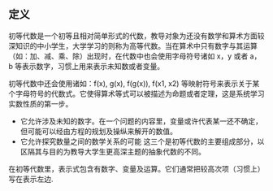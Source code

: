 ## 定义
初等代数是一个初等且相对简单形式的代数，教导对象为还没有数学和算术方面较深知识的中小学生，大学学习的则称为高等代数。当在算术中只有数字与其运算（如：加、减、乘、除）出现时，在代数中也会使用字母符号诸如 x，y 或者 a，b 等表示数字，习惯上用来表示未知数或者变量。

初等代数中还会使用诸如：f(x), g(x), f(g(x)), f(x1, x2) 等映射符号来表示关于某个字母符号的代数式。它使得算术等式可以被描述为命题或者定理，这是系统学习实数性质的第一步。
- 它允许涉及未知的数字。在一个问题的内容里，变量或许代表某一还不确定，但可能可以经由方程的规划及操纵来解开的数值。
- 它允许探究数量之间的数学关系的可能
这三个是初等代数的主要组成部分，以区隔其与目的为教导大学生更高深主题的抽象代数的不同。

在初等代数里，表示式包含有数字、变量及运算。它们通常把较高次项（习惯上）写在表示左边.

